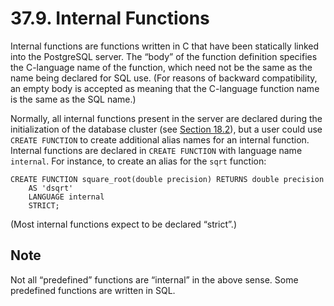 # 37.9. Internal Functions

Internal functions are functions written in C that have been statically linked into the PostgreSQL server. The “body” of the function definition specifies the C-language name of the function, which need not be the same as the name being declared for SQL use. (For reasons of backward compatibility, an empty body is accepted as meaning that the C-language function name is the same as the SQL name.)

Normally, all internal functions present in the server are declared during the initialization of the database cluster (see [Section 18.2](https://www.postgresql.org/docs/11/creating-cluster.html)), but a user could use `CREATE FUNCTION` to create additional alias names for an internal function. Internal functions are declared in `CREATE FUNCTION` with language name `internal`. For instance, to create an alias for the `sqrt` function:

```
CREATE FUNCTION square_root(double precision) RETURNS double precision
    AS 'dsqrt'
    LANGUAGE internal
    STRICT;
```

(Most internal functions expect to be declared “strict”.)

## Note

Not all “predefined” functions are “internal” in the above sense. Some predefined functions are written in SQL.
